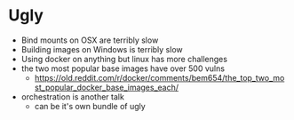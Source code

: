 # Ugly

 - Bind mounts on OSX are terribly slow
 - Building images on Windows is terribly slow
 - Using docker on anything but linux has more challenges
 - the two most popular base images have over 500 vulns
   - https://old.reddit.com/r/docker/comments/bem654/the_top_two_most_popular_docker_base_images_each/
 - orchestration is another talk
   - can be it's own bundle of ugly
